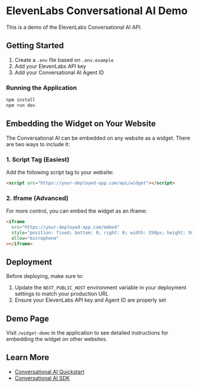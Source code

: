 # ElevenLabs Conversational AI Demo

This is a demo of the ElevenLabs Conversational AI API.

## Getting Started

1. Create a `.env` file based on `.env.example`
2. Add your ElevenLabs API key
3. Add your Conversational AI Agent ID

### Running the Application

```bash
npm install
npm run dev
```

## Embedding the Widget on Your Website

The Conversational AI can be embedded on any website as a widget. There are two ways to include it:

### 1. Script Tag (Easiest)

Add the following script tag to your website:

```html
<script src="https://your-deployed-app.com/api/widget"></script>
```

### 2. Iframe (Advanced)

For more control, you can embed the widget as an iframe:

```html
<iframe
  src="https://your-deployed-app.com/embed"
  style="position: fixed; bottom: 0; right: 0; width: 350px; height: 500px; border: none; z-index: 9999;"
  allow="microphone"
></iframe>
```

## Deployment

Before deploying, make sure to:

1. Update the `NEXT_PUBLIC_HOST` environment variable in your deployment settings to match your production URL
2. Ensure your ElevenLabs API key and Agent ID are properly set

## Demo Page

Visit `/widget-demo` in the application to see detailed instructions for embedding the widget on other websites.

## Learn More

- [Conversational AI Quickstart](https://elevenlabs.io/docs/conversational-ai/quickstart)
- [Conversational AI SDK](https://elevenlabs.io/docs/libraries/conversational-ai-sdk-js)
